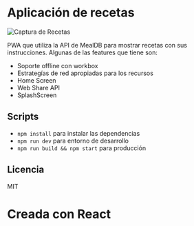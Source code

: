 # Aplicación de recetas

![Captura de Recetas](.readme-static/Recetas.png)

PWA que utiliza la API de MealDB para mostrar recetas con sus instrucciones. Algunas de las features que tiene son:
* Soporte offline con workbox
* Estrategías de red apropiadas para los recursos
* Home Screen
* Web Share API
* SplashScreen

## Scripts

* `npm install` para instalar las dependencias
* `npm run dev` para entorno de desarrollo 
* `npm run build && npm start` para producción

## Licencia 
MIT

# Creada con React
